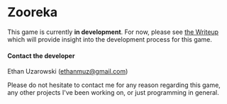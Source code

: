 # Zooreka

This game is currently **in development**. For now, please see [the Writeup](/Writeup.md) which will provide insight into the development process for this game.

#### Contact the developer

Ethan Uzarowski (ethanmuz@gmail.com)

Please do not hesitate to contact me for any reason regarding this game, any other projects I've been working on, or just programming in general.
